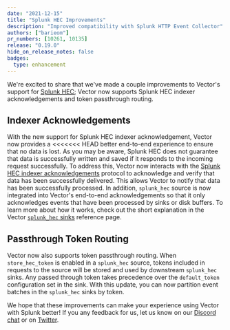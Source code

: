 ```yaml
---
date: "2021-12-15"
title: "Splunk HEC Improvements"
description: "Improved compatibility with Splunk HTTP Event Collector"
authors: ["barieom"]
pr_numbers: [10261, 10135]
release: "0.19.0"
hide_on_release_notes: false
badges:
  type: enhancement
---
```


We're excited to share that we've made a couple improvements to Vector's support
for [Splunk HEC][Splunk HEC]; Vector now supports Splunk HEC indexer acknowledgements and
token passthrough routing.

## Indexer Acknowledgements

With the new support for Splunk HEC indexer acknowledgement, Vector now provides a
<<<<<<< HEAD
better end-to-end experience to ensure that no data is lost. As you may be
aware, Splunk HEC does not guarantee that data is successfully written and saved
if it responds to the incoming request successfully. To address this, Vector now
interacts with the [Splunk HEC indexer acknowledgements][indexer] protocol to
acknowledge and verify that data has been successfully delivered. This allows Vector
to notify that data has been successfully processed. In addition, `splunk_hec` source
is now integrated into Vector's end-to-end acknowledgements so that it only acknowledges
events that have been processed by sinks or disk buffers. To learn more about
how it works, check out the short explanation in the Vector [`splunk_hec` sinks][indexer how it works]
reference page.


## Passthrough Token Routing

Vector now also supports token passthrough routing. When `store_hec_token` is enabled
in a `splunk_hec` source, tokens included in requests to the source will be stored and
used by downstream `splunk_hec` sinks. Any passed through token takes precedence over
the `default_token` configuration set in the sink. With this update, you can now
partition event batches in the `splunk_hec` sinks by token.


We hope that these improvements can make your experience using Vector with Splunk
better! If you any feedback for us, let us know on our [Discord chat] or on [Twitter].

[Splunk HEC]: https://docs.splunk.com/Documentation/Splunk/8.2.3/Data/UsetheHTTPEventCollector
[indexer]: https://docs.splunk.com/Documentation/Splunk/8.2.3/Data/AboutHECIDXAck
[indexer how it works]: https://master.vector.dev/docs/reference/configuration/sinks/splunk_hec_metrics/#indexer-acknowledgements
[Discord chat]: https://discord.com/invite/dX3bdkF
[Twitter]: https://twitter.com/vectordotdev
